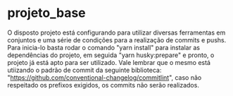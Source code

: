 # projeto_base

O disposto projeto está configurando para utilizar diversas ferramentas em conjuntos e uma série de condições para a realização de commits e pushs. Para inicia-lo basta
rodar o comando "yarn install" para instalar as dependências do projeto, em seguida "yarn husky:prepare" e pronto, o projeto já está apto para ser utilizado. Vale lembrar
que o mesmo está utiizando o padrão de commit da seguinte biblioteca: "https://github.com/conventional-changelog/commitlint", caso não respeitado os prefixos exigidos, os
commits não serão realizados.
